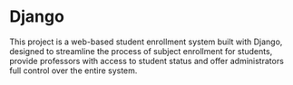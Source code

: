 # Django
This project is a web-based student enrollment system built with Django, designed to streamline the process of subject enrollment for students, provide professors with access to student status and offer administrators full control over the entire system.
